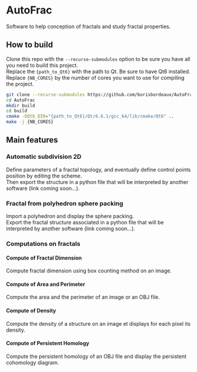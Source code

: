 # AutoFrac
Software to help conception of fractals and study fractal properties.

## How to build

Clone this repo with the `--recurse-submodules` option to be sure you have all you need to build this project.  
Replace the `{path_to_Qt6}` with the path to Qt. Be sure to have Qt6 installed.  
Replace `{NB_CORES}` by the number of cores you want to use for compiling the project.

```bash
git clone --recurse-submodules https://github.com/borisbordeaux/AutoFrac.git
cd AutoFrac
mkdir build
cd build
cmake -DQt6_DIR="{path_to_Qt6}/Qt/6.6.1/gcc_64/lib/cmake/Qt6" ..
make -j {NB_CORES}
```

## Main features

### Automatic subdivision 2D

Define parameters of a fractal topology, and eventually define control points position by editing the scheme.  
Then export the structure in a python file that will be interpreted by another software (link coming soon...).

### Fractal from polyhedron sphere packing

Import a polyhedron and display the sphere packing.  
Export the fractal structure associated in a python file that will be interpreted by another software (link coming soon...).

### Computations on fractals

#### Compute of Fractal Dimension

Compute fractal dimension using box counting method on an image.

#### Compute of Area and Perimeter

Compute the area and the perimeter of an image or an OBJ file.

#### Compute of Density

Compute the density of a structure on an image et displays for each pixel its density.

#### Compute of Persistent Homology

Compute the persistent homology of an OBJ file and display the persistent cohomology diagram.

